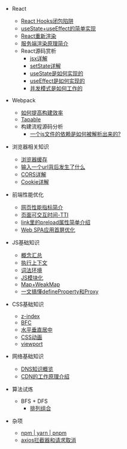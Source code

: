 - React
  - [React Hooks闭包陷阱](React/React-Hooks闭包陷阱.md)
  - [useState+useEffect的简单实现](React/useState+useEffect的简单实现.md)
  - [React重新渲染](React/React重新渲染.md)
  - [服务端渲染原理简介](React/服务端渲染原理简介.md)
  - React源码赏析
    - [jsx详解](React/React源码赏析/jsx详解.md)
    - [setState详解](React/React源码赏析/setState详解.md)
    - [useState是如何实现的](React/React源码赏析/useState是如何实现的.md)
    - [useEffect是如何实现的](React/React源码赏析/useEffect是如何实现的.md)
    - [并发模式是如何工作的](React/React源码赏析/并发模式是如何工作的.md)

  <!-- - React源码赏析
    - [useRef的源码解读](React/React源码赏析/useRef的源码解读.md) -->
- Webpack
  - [如何提高构建效率](Webpack/如何提高构建效率.md)
  - [Tapable](Webpack/Tapable.md.md)
  - 构建流程源码分析
    - [一个js文件的依赖是如何被解析出来的?](Webpack/compilation/how-webpack-resolves-dependency-of-js-file.md)
- 浏览器相关知识
  - [浏览器缓存](浏览器相关知识/浏览器缓存.md)
  - [输入一个url背后发生了什么](浏览器相关知识/输入一个url背后发生了什么.md)
  - [CORS详解](浏览器相关知识/cors详解.md)
  - [Cookie详解](浏览器相关知识/cookie详解.md)
- 前端性能优化
  - [网页性能指标简介](前端性能优化/网页性能指标简介.md)
  - [页面可交互时间-TTI](前端性能优化/页面可交互时间-TTI.md)
  - [link里的preload属性简单介绍](前端性能优化/preload.md)
  - [Web SPA应用首屏优化](前端性能优化/Web-SPA应用首屏优化.md)
- JS基础知识
  - [概念汇总](JS基础知识/概念汇总.md)
  - [ 执行上下文](JS基础知识/执行上下文.md)
  - [词法环境](JS基础知识/词法环境.md)
  <!-- - [闭包](JS基础知识/闭包.md) -->
  - [JS模块化](JS基础知识/JS模块化.md)
  - [Map+WeakMap](JS基础知识/Map+WeakMap.md)
  - [一文搞懂defineProperty和Proxy](JS基础知识/一文搞懂defineProperty和Proxy.md)
- CSS基础知识
  - [z-index](CSS基础知识/z-index.md)
  - [BFC](CSS基础知识/BFC.md)
  - [水平垂直居中](CSS基础知识/水平垂直居中.md)
  - [CSS动画](CSS基础知识/CSS动画.md)
  - [viewport](CSS基础知识/viewport.md)
- 网络基础知识
  - [DNS知识概览](网络基础知识/DNS知识概览.md)
  - [CDN的工作原理介绍](网络基础知识/CDN的工作原理介绍.md)
- 算法试炼
  - BFS + DFS
    - [排列组合](算法试炼/BFS+DFS/排列组合.md)
- 杂项
  - [npm | yarn | pnpm](杂项/npm-yarn-pnpm.md)
  - [axios拦截器和请求取消](杂项/axios拦截器和请求取消.md)

